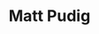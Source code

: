 ---
# Display name
title: Matt Pudig 

# Is this the primary user of the site?
superuser: false

# Role/position
role: PhD Student [he/him]

# Organizations/Affiliations
organizations:
  - name: New York University
    url: ''

# Short bio (displayed in user profile at end of posts)
bio:

interests:
  - Physical Oceanography
  - Geophysical Fluid Dynamics
  - Climate Model Development
# education:
# courses:
    

# Social/Academic Networking
# For available icons, see: https://wowchemy.com/docs/getting-started/page-builder/#icons
#   For an email link, use "fas" icon pack, "envelope" icon, and a link in the
#   form "mailto:your-email@example.com" or "#contact" for contact widget.
social:
# - icon: envelope
#    icon_pack: fas
#    link: 'matthew.pudig@nyu.edu'
# - icon: twitter
#    icon_pack: fab
#    link: 
#  - icon: desktop
#    link: 
  - icon: google-scholar
    icon_pack: ai
    link: https://scholar.google.com/citations?user=UqxHk20AAAAJ&hl=en&oi=sra
  - icon: github
    icon_pack: fab
    link: https://github.com/mpudig
# Link to a PDF of your resume/CV from the About widget.
# To enable, copy your resume/CV to `static/files/cv.pdf` and uncomment the lines below.
# - icon: cv
#   icon_pack: ai
#   link: files/cv.pdf

# Enter email to display Gravatar (if Gravatar enabled in Config)
email: ''

# Highlight the author in author lists? (true/false)
highlight_name: false

# Organizational groups that you belong to (for People widget)
#   Set this to `[]` or comment out if you are not using People widget.
user_groups:
    - PhD Students
---